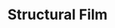 ---
ee_id_thing: '168'
site: '1'
type: '2'
inv_num: 2007-002
add_credit:
url: 2007-002-structural-film
title: Structural Film
year: '2007'
display_year: '2007'
medium: 16mm film
dims:
pitch: "​Digital video filter of scratched film transferred to 16mm film."
ps: "​Somewhere along the way on this one, a file got corrupted in one of the transfers,
  and some bits of colored stuff showed up, anyway, I kept it in the film, but those
  weren’t actually part of the plan."
live_url:
youtube:
https://github.com/coryarcangel/alu:
imgs: structural-film-2007-002-still-1-database-ih_1.jpg
subheading:
download:
commission:
related: "[135] [2008-004-personal-film] 2008-004 Personal Film"
layout: things-i-made
---